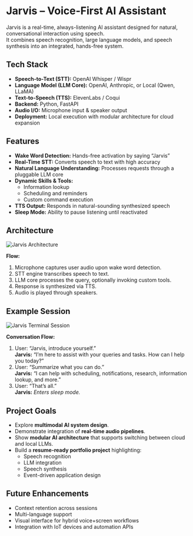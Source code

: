 # Jarvis – Voice-First AI Assistant

Jarvis is a real-time, always-listening AI assistant designed for natural, conversational interaction using speech.  
It combines speech recognition, large language models, and speech synthesis into an integrated, hands-free system.

## Tech Stack

- **Speech-to-Text (STT):** OpenAI Whisper / Wispr
- **Language Model (LLM Core):** OpenAI, Anthropic, or Local (Qwen, LLaMA)
- **Text-to-Speech (TTS):** ElevenLabs / Coqui
- **Backend:** Python, FastAPI
- **Audio I/O:** Microphone input & speaker output
- **Deployment:** Local execution with modular architecture for cloud expansion

## Features

- **Wake Word Detection:** Hands-free activation by saying “Jarvis”
- **Real-Time STT:** Converts speech to text with high accuracy
- **Natural Language Understanding:** Processes requests through a pluggable LLM core
- **Dynamic Skills & Tools:**
  - Information lookup
  - Scheduling and reminders
  - Custom command execution
- **TTS Output:** Responds in natural-sounding synthesized speech
- **Sleep Mode:** Ability to pause listening until reactivated

## Architecture

![Jarvis Architecture](docs/jarvis_architecture.png)

**Flow:**
1. Microphone captures user audio upon wake word detection.
2. STT engine transcribes speech to text.
3. LLM core processes the query, optionally invoking custom tools.
4. Response is synthesized via TTS.
5. Audio is played through speakers.

## Example Session

![Jarvis Terminal Session](docs/jarvis_terminal.png)

**Conversation Flow:**
1. User: “Jarvis, introduce yourself.”  
   **Jarvis:** “I’m here to assist with your queries and tasks. How can I help you today?”
2. User: “Summarize what you can do.”  
   **Jarvis:** “I can help with scheduling, notifications, research, information lookup, and more.”
3. User: “That’s all.”  
   **Jarvis:** *Enters sleep mode.*

## Project Goals

- Explore **multimodal AI system design**.
- Demonstrate integration of **real-time audio pipelines**.
- Show **modular AI architecture** that supports switching between cloud and local LLMs.
- Build a **resume-ready portfolio project** highlighting:
  - Speech recognition
  - LLM integration
  - Speech synthesis
  - Event-driven application design

## Future Enhancements

- Context retention across sessions
- Multi-language support
- Visual interface for hybrid voice+screen workflows
- Integration with IoT devices and automation APIs
